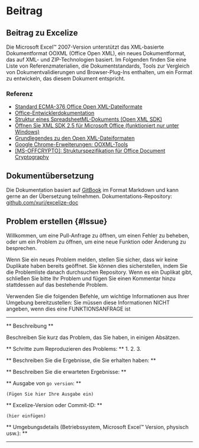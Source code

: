 # Beitrag

## Beitrag zu Excelize

Die Microsoft Excel&trade; 2007-Version unterstützt das XML-basierte Dokumentformat OOXML (Office Open XML), ein neues Dokumentformat, das auf XML- und ZIP-Technologien basiert. Im Folgenden finden Sie eine Liste von Referenzmaterialien, die Dokumentstandards, Tools zur Vergleich von Dokumentvalidierungen und Browser-Plug-Ins enthalten, um ein Format zu entwickeln, das diesem Dokument entspricht.

### Referenz

* [Standard ECMA-376 Office Open XML-Dateiformate](http://www.ecma-international.org/publications/standards/Ecma-376.htm)
* [Office-Entwicklerdokumentation](https://developer.microsoft.com/de-de/office/docs)
* [Struktur eines SpreadsheetML-Dokuments (Open XML SDK)](https://docs.microsoft.com/de-de/office/open-xml/structure-of-a-spreadsheetml-document)
* [Öffnen Sie XML SDK 2.5 für Microsoft Office (funktioniert nur unter Windows)](https://www.microsoft.com/en-us/download/details.aspx?id=30425)
* [Grundlegendes zu den Open XML-Dateiformaten](https://docs.microsoft.com/de-de/office/open-xml/understanding-the-open-xml-file-formats)
* [Google Chrome-Erweiterungen: OOXML-Tools](https://chrome.google.com/webstore/detail/ooxml-tools/bjmmjfdegplhkefakjkccocjanekbapn)
* [[MS-OFFCRYPTO]: Strukturspezifikation für Office Document Cryptography](https://docs.microsoft.com/de-de/openspecs/office_file_formats/ms-offcrypto/3c34d72a-1a61-4b52-a893-196f9157f083)

## Dokumentübersetzung

Die Dokumentation basiert auf [GitBook](https://github.com/GitbookIO/gitbook) im Format Markdown und kann gerne an der Übersetzung teilnehmen. Dokumentations-Repository: [github.com/xuri/excelize-doc](https://github.com/xuri/excelize-doc)

## Problem erstellen {#Issue}

Willkommen, um eine Pull-Anfrage zu öffnen, um einen Fehler zu beheben, oder um ein Problem zu öffnen, um eine neue Funktion oder Änderung zu besprechen.

Wenn Sie ein neues Problem melden, stellen Sie sicher, dass wir keine Duplikate haben
bereits geöffnet. Sie können dies sicherstellen, indem Sie die Problemliste danach durchsuchen
Repository. Wenn es ein Duplikat gibt, schließen Sie bitte Ihr Problem und fügen Sie einen Kommentar hinzu
stattdessen auf das bestehende Problem.

Verwenden Sie die folgenden Befehle, um wichtige Informationen aus Ihrer Umgebung bereitzustellen:
Sie müssen diese Informationen NICHT angeben, wenn dies eine FUNKTIONSANFRAGE ist

---

** Beschreibung **

Beschreiben Sie kurz das Problem, das Sie haben, in einigen Absätzen.

** Schritte zum Reproduzieren des Problems: **
1.
2.
3.

** Beschreiben Sie die Ergebnisse, die Sie erhalten haben: **

** Beschreiben Sie die erwarteten Ergebnisse: **

** Ausgabe von `go version`: **

```text
(Fügen Sie hier Ihre Ausgabe ein)
```

** Excelize-Version oder Commit-ID: **

```text
(hier einfügen)
```

** Umgebungsdetails (Betriebssystem, Microsoft Excel&trade; Version, physisch usw.): **

---

